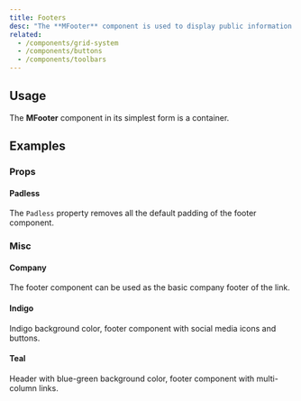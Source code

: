 ```yaml
---
title: Footers
desc: "The **MFooter** component is used to display public information that users may want to access from any page in the website."
related:
  - /components/grid-system
  - /components/buttons
  - /components/toolbars
---
```


## Usage

The **MFooter** component in its simplest form is a container.

<footers-usage></footers-usage>

## Examples

### Props

#### Padless

The `Padless` property removes all the default padding of the footer component.

<masa-example file="Examples.footers.Padless"></masa-example>

### Misc

#### Company

The footer component can be used as the basic company footer of the link.

<masa-example file="Examples.footers.Company"></masa-example>

#### Indigo

Indigo background color, footer component with social media icons and buttons.

<masa-example file="Examples.footers.Indigo"></masa-example>

#### Teal

Header with blue-green background color, footer component with multi-column links.

<masa-example file="Examples.footers.Teal"></masa-example>

